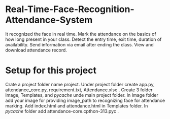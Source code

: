 # Real-Time-Face-Recognition-Attendance-System

It recognized the face in real time.
Mark the attendance on the basics of how long present in your class.
Detect the entry time, exit time, duration of availability.
Send information via email after ending the class.
View and download attendance record.

# Setup for this project
Crate a project folder name project.
Under project folder create app.py, attendance_core.py, requirement.txt, Attendance.xlse .
Create 3 folder Image, Templates, and _pycache_ unde main project folder.
In Image folder add your image for providing image_path to recognizing face for attendance marking.
Add index.html and attendance.html in Templates folder.
In _pycache_ folder add attendance-core.cpthon-313.pyc .

